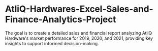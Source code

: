 # AtliQ-Hardwares-Excel-Sales-and-Finance-Analytics-Project
The goal is to create a detailed sales and financial report analyzing AtliQ Hardware's market performance for 2019, 2020, and 2021, providing key insights to support informed decision-making.
